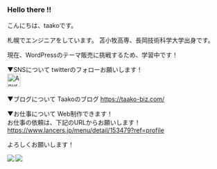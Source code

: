 ### Hello there !!
こんにちは、taakoです。

札幌でエンジニアをしています。
苫小牧高専、長岡技術科学大学出身です。

現在、WordPressのテーマ販売に挑戦するため、学習中です！

▼SNSについて
twitterのフォローお願いします！<br>
<a href="https://twitter.com/taakobiz">
  <img align="left" alt="Anurag Hazra | Twitter" width="30px" src="https://raw.githubusercontent.com/anuraghazra/anuraghazra/master/assets/twitter.svg" />
</a><br><br>

▼ブログについて
Taakoのブログ
https://taako-biz.com/

▼お仕事について
Web制作できます！<br>
お仕事の依頼は、下記のURLからお願いします！<br>
https://www.lancers.jp/menu/detail/153479?ref=profile

よろしくお願いします！

<a href="https://github.com/anuraghazra/github-readme-stats">
  <img align="left" src="https://github-readme-stats.vercel.app/api?username=taako-502&count_private=true&show_icons=true" />
</a>
<a href="https://github.com/anuraghazra/github-readme-stats">
  <img align="left" src="https://github-readme-stats.vercel.app/api/top-langs/?username=taako-502" />
</a>
